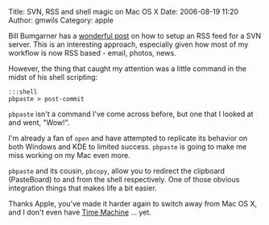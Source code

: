 Title: SVN, RSS and shell magic on Mac OS X
Date: 2006-08-19 11:20
Author: gmwils
Category: apple

Bill Bumgarner has a [wonderful post][] on how to setup an RSS feed for
a SVN server. This is an interesting approach, especially given how most
of my workflow is now RSS based - email, photos, news.

However, the thing that caught my attention was a little command in the
midst of his shell scripting:

    :::shell
    pbpaste > post-commit

`pbpaste` isn't a command I've come across before, but one that I looked
at and went, "Wow!".

I'm already a fan of `open` and have attempted to replicate its behavior
on both Windows and KDE to limited success. `pbpaste` is going to make
me miss working on my Mac even more.

`pbpaste` and its cousin, `pbcopy`, allow you to redirect the clipboard
(PasteBoard) to and from the shell respectively. One of those obvious
integration things that makes life a bit easier.

Thanks Apple, you've made it harder again to switch away from Mac OS X,
and I don't even have [Time Machine][] ... yet.

  [wonderful post]: http://www.friday.com/bbum/2006/08/17/howto-adding-an-rss-feed-to-a-subversion-server/
  [Time Machine]: http://www.apple.com/macosx/leopard/timemachine.html
